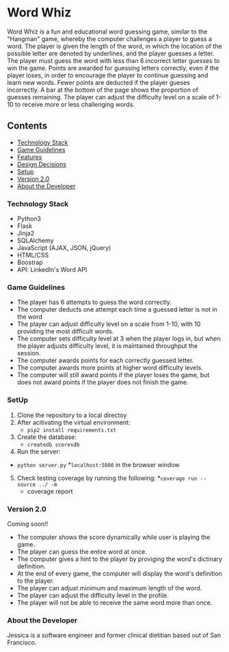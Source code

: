 # Word Whiz
Word Whiz is a fun and educational word guessing game, similar to the "Hangman" game, whereby the computer challenges a player to guess a word. The player is given the length of the word, in which the location of the possible letter are denoted by underlines, and the player guesses a letter. The player must guess the word with less than 6 incorrect letter guesses to win the game. Points are awarded for guessing letters correctly, even if the player loses, in order to encourage the player to continue guessing and learn new words. Fewer points are deducted if the player gueses incorrectly. A bar at the bottom of the page shows the proportion of guesses remaining. The player can adjust the difficulty level on a scale of 1-10 to receive more or less challenging words.


## Contents
* [Technology Stack](#technology-stack)
* [Game Guidelines](#game-guidelines)
* [Features](#features)
* [Design Decisions](#design-decisions)
* [Setup](#setup)
* [Version 2.0](#version-2.0)
* [About the Developer](#about-the-developer)

### Technology Stack 
* Python3
* Flask
* Jinja2
* SQLAlchemy
* JavaScript (AJAX, JSON, jQuery)
* HTML/CSS
* Boostrap
* API: LinkedIn's Word API

### Game Guidelines 
* The player has 6 attempts to guess the word correctly. 
* The computer deducts one attempt each time a guessed letter is not in the word
* The player can adjust difficulty level on a scale from 1-10, with 10 providing the most difficult words.
* The computer sets difficulty level at 3 when the player logs in, but when the player adjusts difficulty level, it is maintained throughput the session.
* The computer awards points for each correctly guessed letter.
* The computer awards more points at higher word difficulty levels.
* The computer will still award points if the player loses the game, but does not award points if the player does not finish the game.

### SetUp

1. Clone the repository to a local directoy 
2. After acitivating the virtual environment:
	* `pip2 install requirements.txt`
3. Create the database:
   * `createdb scoresdb`
4. Run the server:
  * `python server.py`
 *`localhost:5000` in the browser window
5. Check testing coverage by running the following: 
	 *`coverage run --source ../ -m` 
	 * coverage report



### Version 2.0
Coming soon!!

* The computer shows the score dynamically while user is playing the game.
* The player can guess the entire word at once.
* The computer gives a hint to the player by proviging the word's dictinary definition.
* At the end of every game, the computer will display the word's definition to the player.
* The player can adjust minimum and maximum length of the word.
* The player can adjust the difficulty level in the profile. 
* The player will not be able to receive the same word more than once. 

### About the Developer
Jessica is a software engineer and former clinical dietitian based out of San Francisco.